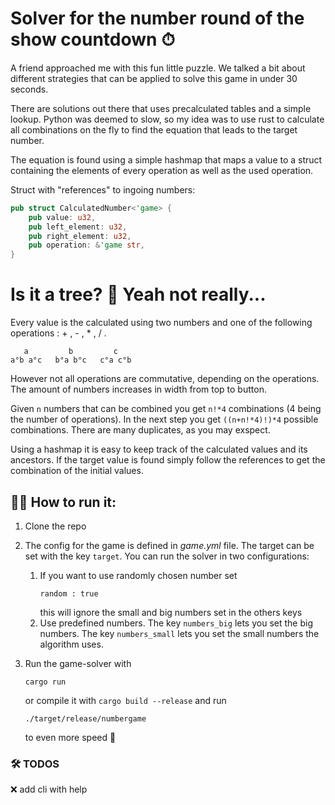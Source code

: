 # Solver for the number round of the show countdown ⏱

A friend approached me with this fun little puzzle. We talked a bit about different strategies that can be applied to solve this game in under 30 seconds.

There are solutions out there that uses precalculated tables and a simple lookup. Python was deemed to slow, so my idea was to use rust to calculate all combinations on the fly to find the equation that leads to the target number.

The equation is found using a simple hashmap that maps a value to a struct containing the elements of every operation as well as the used operation. 

Struct with "references" to ingoing numbers:
```rust
pub struct CalculatedNumber<'game> {
    pub value: u32,
    pub left_element: u32,
    pub right_element: u32,
    pub operation: &'game str,
}
```

# Is it a tree? 🌴 Yeah not really...
Every value is the calculated using two numbers and one of the following operations : + , - , * , / .
```
   a         b         c 
a°b a°c   b°a b°c   c°a c°b
```
However not all operations are commutative, depending on the operations. The amount of numbers increases in width from top to button.

Given ```n``` numbers that can be combined you get ```n!*4``` combinations (4 being the number of operations). In the next step you get ```((n+n!*4)!)*4``` possible combinations. There are many duplicates, as you may exspect. 

Using a hashmap it is easy to keep track of the calculated values and its ancestors. If the target value is found simply follow the references to get the combination of the initial values.

## 🏃‍♀️ How to run it:
1. Clone the repo
2. The config for the game is defined in _game.yml_ file. The target can be set with the key ```target```. You can run the solver in two configurations:

    1. If you want to use randomly chosen number set 
        ```
        random : true
        ```
        this will ignore the small and big numbers set in the others keys
    2. Use predefined numbers. The key ```numbers_big``` lets you set the big numbers. The key ```numbers_small``` lets you set the small numbers the algorithm uses.
4. Run the game-solver with 
    ```
    cargo run
    ```
    or compile it with ```cargo build --release``` and run 
    ```
    ./target/release/numbergame
    ```
    to even more speed 🚀

### 🛠 TODOS
❌ add cli with help
